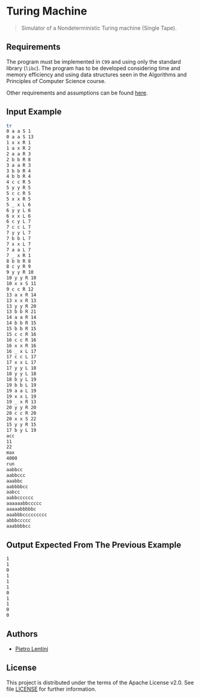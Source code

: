 # Turing Machine
>Simulator of a Nondeterministic Turing machine (Single Tape). 

## Requirements
The program must be implemented in `C99` and using only the standard library (`libc`).
The program has to be developed considering time and memory efficiency and using data structures seen in the Algorithms and Principles of Computer Science course.

Other requirements and assumptions can be found [here].

## Input Example
```bash
tr
0 a a S 1
0 a a S 13
1 x x R 1
1 a x R 2
2 a a R 3
2 b b R 8
3 a a R 3
3 b b R 4
4 b b R 4
4 c c R 5
5 y y R 5
5 c c R 5
5 x x R 5
5 _ x L 6
6 y y L 6
6 x x L 6
6 c y L 7
7 c c L 7
7 y y L 7
7 b b L 7
7 x x L 7
7 a a L 7
7 _ x R 1
8 b b R 8
8 c y R 9
9 y y R 10
10 y y R 10
10 x x S 11
9 c c R 12
13 a x R 14
13 x x R 13
13 y y R 20
13 b b R 21
14 a a R 14
14 b b R 15
15 b b R 15
15 c c R 16
16 c c R 16
16 x x R 16
16 _ x L 17
17 c c L 17
17 x x L 17
17 y y L 18
18 y y L 18
18 b y L 19
19 b b L 19
19 a a L 19
19 x x L 19
19 _ x R 13
20 y y R 20
20 c c R 20
20 x x S 22
15 y y R 15
17 b y L 19
acc
11
22
max
4000
run
aabbcc
aabbccc
aaabbc
aabbbbcc
aabcc
aabbcccccc
aaaaaabbccccc
aaaaabbbbbc
aaabbbccccccccc
abbbccccc
aaabbbbcc
```

## Output Expected From The Previous Example
```bash
1
1
0
1
1
1
0
1
1
0
0
```


## Authors
* [Pietro Lentini]

## License
This project is distributed under the terms of the Apache License v2.0.
See file [LICENSE] for further information.

[here]: <https://github.com/lentinip/Turing-Machine/blob/master/Specifiche%20e%20Assunzioni.pdf>
[Pietro Lentini]: <https://github.com/lentinip>
[LICENSE]: <https://github.com/lentinip/Turing-Machine/blob/master/LICENSE>
